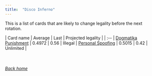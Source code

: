 ```yaml
---
title:  "Disco Inferno"
---
```


This is a list of cards that are likely to change legality before the next rotation.

| Card name | Average | Last | Projected legality |
| :-- |
[Dogmatika Punishment](https://db.ygoprodeck.com/card/?search=Dogmatika%20Punishment) | 0.4972 | 0.56 | Illegal |
[Personal Spoofing](https://db.ygoprodeck.com/card/?search=Personal%20Spoofing) | 0.5015 | 0.42 | Unlimited |

<br>

###### [Back home](index)